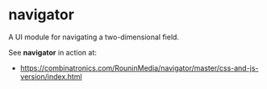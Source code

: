 # navigator
A UI module for navigating a two-dimensional field.

See **navigator** in action at:
 
 * https://combinatronics.com/RouninMedia/navigator/master/css-and-js-version/index.html
 
